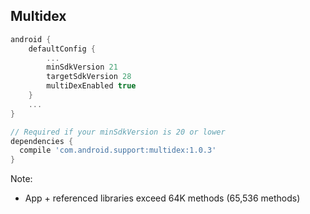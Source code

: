 ## Multidex

```gradle
android {
    defaultConfig {
        ...
        minSdkVersion 21 
        targetSdkVersion 28
        multiDexEnabled true
    }
    ...
}

// Required if your minSdkVersion is 20 or lower
dependencies {
  compile 'com.android.support:multidex:1.0.3'
}
```
Note:
+ App + referenced libraries exceed 64K methods (65,536 methods)